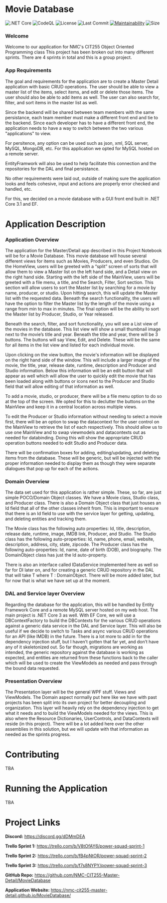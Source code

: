 # Movie Database

![.NET Core](https://github.com/NMC-CIT255-Master-Detail/MovieDatabase/workflows/.NET%20Core/badge.svg) ![CodeQL](https://github.com/NMC-CIT255-Master-Detail/MovieDatabase/workflows/CodeQL/badge.svg?branch=master) ![License](https://img.shields.io/github/license/NMC-CIT255-Master-Detail/MovieDatabase) ![Last Commit](https://img.shields.io/github/last-commit/NMC-CIT255-Master-Detail/MovieDatabase) [![Maintainability](https://api.codeclimate.com/v1/badges/7997784fb54e779cc59a/maintainability)](https://codeclimate.com/github/NMC-CIT255-Master-Detail/MovieDatabase/maintainability) ![Size](https://img.shields.io/github/repo-size/NMC-CIT255-Master-Detail/MovieDatabase) 

### Welcome 

Welcome to our application for NMC's CIT255 Object Oriented Programming class
This project has been broken out into many different sprints. There are 4 sprints in total and this is a group project.

### App Requirements

The goal and requirements for the application are to create a Master Detail application with basic CRUD operations.
The user should be able to view a master list of the items, select items, and edit or delete those items.
The user should also be able to add items as well. The user can also search for, filter, and sort items in the master list as well.

Since the backend will be shared between team members with the same persistance, each team member must make a different front end and tie to the backend.
Since each developer has to have a different front end, the application needs to have a way to switch between the two various "applications" to view.

For persitence, any option can be used such as json, xml, SQL server, MySQL, MongoDB, etc. For this application we opted for MySQL hosted on a remote server.

EntityFramwork will also be used to help facilitate this connection and the repositories for the DAL and final persistance. 

No other requirements were laid out, outside of making sure the application looks and feels cohesive, input and actions are properly error checked and handled, etc.

For this, we decided on a movie database with a GUI front end built in .NET Core 3.1 and EF. 

# Application Description

### Application Overview

The application for the Master/Detail app described in this Project Notebook will be for a Movie Database. This movie database will house several different views for items such as Movies, Producers, and even Studios. On the HomeView, users will be greeted with a “split” screen of sorts that will allow them to view a Master list on the left hand side, and a Detail view on the right hand side. Starting with the left side of the MainView, users will be greeted with a file menu, a title, and the Search, Filter, Sort section. This section will allow users to sort the Master list by searching for a movie by name, producer, or studio. Upon hitting search, this will update the Master list with the requested data. Beneath the search functionality, the users will have the option to filter the Master list by the length of the movie using a range from min to max in minutes. The final option will be the ability to sort the Master list by Producer, Studio, or Year released. 

Beneath the search, filter, and sort functionality, you will see a List view of the movies in the database. This list view will show a small thumbnail image next to the movie’s title and year. Beneath the title and year, there will be 3 buttons. The buttons will say View, Edit, and Delete. These will be the same for all items in the list view and listed for each individual movie. 

Upon clicking on the view button, the movie's information will be displayed on the right hand side of the window. This will include a larger image of the movie, the title, year, release date, runtime, description and Producer and Studio information. Below this information will be an edit button that will appear as well which will allow the user to quickly edit the movie that has been loaded along with buttons or icons next to the Producer and Studio field that will allow editing of that information as well.

To add a movie, studio, or producer, there will be a file menu option to do so at the top of the screen. We opted for this to declutter the buttons on the MainView and keep it in a central location across multiple views. 

To edit the Producer or Studio information without needing to select a movie first, there will be an option to swap the datacontext for the user control on the MainView to retrieve the list of each respectively. This should allow us to use one MainView and to swap viewmodels and datacontexts out as needed for databinding. Doing this will show the appropriate CRUD operation buttons needed to edit Studio and Producer data. 

There will be confirmation boxes for adding, editing/updating, and deleting items from the database. These will be generic, but will be injected with the proper information needed to display them as though they were separate dialogues that pop up for each of the actions.

### Domain Overview

The data set used for this application is rather simple. These, so far, are just simple POCO/Domain Object classes. We have a Movie class, Studio class, and Producer class. There is also a Domain Object class that just houses an Id field that all of the other classes inherit from. This is important to ensure that there is an Id field to use with the service layer for getting, updating, and deleting entities and tracking them.

The Movie class has the following auto properties: Id, title, description, release date, runtime, image, IMDB link, Producer, and Studio. 
The Studio class has the following auto-properties: Id, name, phone, email, website, description, address, city, state, zipcode.
The Producer class has the following auto-properties: Id, name, date of birth (DOB), and biography.
The DomainObject class has just the Id auto-property.

There is also an interface called IDataService implemented here as well so far for DI later on, and for creating a generic CRUD repository in the DAL that will take T where T : DomainObject.
There will be more added later, but for now that is what we have set up at the moment. 

### DAL and Service layer Overview

Regarding the database for the application, this will be handled by Entity Framework Core and a remote MySQL server hosted on my web host. The main project is .NET Core 3 as well. With EF Core, we will use a DBContextFactory to build the DBContexts for the various CRUD operations against a generic data service in the DAL and Service layer. This will also be useful if we decide to switch to Tasks and async various CRUD operations for an API (like IMDB) in the future. There is a lot more to add in for the dependency injection stuff, but I haven’t gotten that far yet, and don’t have any of it skeletonized out. So far though, migrations are working as intended, the generic repository against the database is working as expected, and entities are returned from these functions back to the caller which will be used to create the ViewModels as needed and pass through the bound data requested. 

### Presentation Overview

The Presentation layer will be the general WPF stuff. Views and ViewModels. The Domain aspect normally put here like we have with past projects has been split into its own project for better decoupling and organization. This layer will heavily rely on the dependency injection to get what it needs and to build the ViewModels needed for the views. This is also where the Resource Dictionaries, UserControls, and DataContexts will reside (in this project). There will be a lot added here over the other assemblies in this solution, but we will update with that information as needed as the sprints progress. 

# Contributing

TBA

# Running the Application

TBA

# Project Links

**Discord:** https://discord.gg/dDMmDEA

**Trello Sprint 1:** https://trello.com/b/V8tOfAY6/power-squad-sprint-1

**Trello Sprint 2:** https://trello.com/b/fB4pNtOR/power-squad-sprint-2 

**Trello Sprint 3:** https://trello.com/b/f7s8NYPY/power-squad-sprint-3

**GitHub Repo:** https://github.com/NMC-CIT255-Master-Detail/MovieDatabase

**Application Website:** https://nmc-cit255-master-detail.github.io/MovieDatabase/

